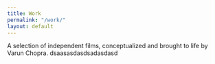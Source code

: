 ```yaml
---
title: Work
permalink: "/work/"
layout: default
---
```


A selection of independent films, conceptualized and brought to life by Varun Chopra. dsaasasdasdsadasdasd
